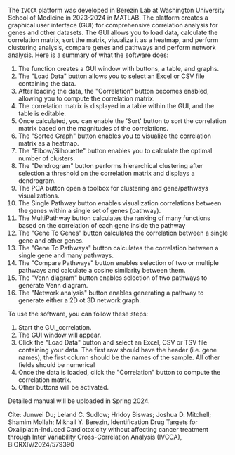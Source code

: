 The `IVCCA` platform was developed in Berezin Lab at Washington University School of Medicine in 2023-2024 in MATLAB. 
The platform creates a graphical user interface (GUI) for comprehensive correlation analysis for genes and other datasets. 
The GUI allows you to load data, calculate the correlation matrix, sort the matrix, visualize it as a heatmap, and perform clustering analysis, 
compare genes and pathways and perform network analysis. Here is a summary of what the software does:

1. The function creates a GUI window with buttons, a table, and graphs.
2. The "Load Data" button allows you to select an Excel or CSV file containing the data.
3. After loading the data, the "Correlation" button becomes enabled, allowing you to compute the correlation matrix.
4. The correlation matrix is displayed in a table within the GUI, and the table is editable.
5. Once calculated, you can enable the 'Sort' button to sort the correlation matrix based on the magnitudes of the correlations.
6. The "Sorted Graph" button enables you to visualize the correlation matrix as a heatmap.
7. The "Elbow/Silhouette" button enables you to calculate the optimal number of clusters.
7. The "Dendrogram" button performs hierarchical clustering after selection a threshold on the correlation matrix and displays a dendrogram.
8. The PCA button open a toolbox for clustering and gene/pathways visualizations.
9. The Single Pathway button enables visualization correlations between the genes within a single set of genes (pathway).
10. The MultiPathway button calculates the ranking of many functions based on the correlation of each gene inside the pathway
11. The "Gene To Genes" button calculates the correlation between a single gene and other genes.
12. The "Gene To Pathways" button calculates the correlation between a single gene and many pathways.
13. The "Compare Pathways" button enables selection of two or multiple pathways and calculate a cosine similarity between them.
14. The "Venn diagram" button enables selection of two pathways to generate Venn diagram. 
15. The "Network analysis" button enables generating a pathway to generate either a 2D ot 3D network graph.  


To use the software, you can follow these steps:
1. Start the GUI_correlation.
2. The GUI window will appear.
4. Click the "Load Data" button and select an Excel, CSV or TSV file containing your data. 
The first raw should have the header (i.e. gene names), the first column should be the names of the sample. All other fields should be numerical 
5. Once the data is loaded, click the "Correlation" button to compute the correlation matrix.
6. Other buttons will be activated. 

Detailed manual will be uploaded in Spring 2024.

Cite: Junwei Du; Leland C. Sudlow; Hridoy Biswas; Joshua D. Mitchell; Shamim Mollah; Mikhail Y. Berezin, Identification Drug Targets for Oxaliplatin-Induced Cardiotoxicity without affecting cancer treatment through Inter Variability Cross-Correlation Analysis (IVCCA), BIORXIV/2024/579390 